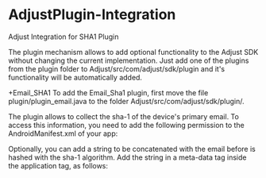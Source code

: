 AdjustPlugin-Integration
========================

Adjust Integration for SHA1 Plugin

The plugin mechanism allows to add optional functionality to the Adjust SDK without changing the current implementation. Just add one of the plugins from the plugin folder to Adjust/src/com/adjust/sdk/plugin and it's functionality will be automatically added.

+Email_SHA1 To add the Email_Sha1 plugin, first move the file plugin/plugin_email.java to the folder Adjust/src/com/adjust/sdk/plugin/.

The plugin allows to collect the sha-1 of the device's primary email. To access this information, you need to add the following permission to the AndroidManifest.xml of your app:

Optionally, you can add a string to be concatenated with the email before is hashed with the sha-1 algorithm. Add the string in a meta-data tag inside the application tag, as follows:
<meta-data android:name="AdjustVulcunSalt" android:value="vulcun salt example" />
